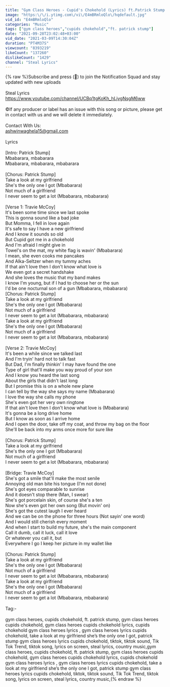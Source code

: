 ```yaml
---
title: "Gym Class Heroes - Cupid's Chokehold (Lyrics) ft.Patrick Stump “Take a look at my girlfriend she’s\""
image: "https:\/\/i.ytimg.com\/vi\/E4mBRmloQlo\/hqdefault.jpg"
vid_id: "E4mBRmloQlo"
categories: "Music"
tags: ["gym class heroes","cupids chokehold","ft. patrick stump"]
date: "2021-09-28T23:02:48+03:00"
vid_date: "2021-03-09T14:30:04Z"
duration: "PT4M37S"
viewcount: "8393219"
likeCount: "137260"
dislikeCount: "1429"
channel: "Steal Lyrics"
---
```

{% raw %}Subscribe and press (🔔) to join the Notification Squad and stay updated with new uploads<br /><br />Steal Lyrics <br /><a rel="nofollow" target="blank" href="https://www.youtube.com/channel/UCBq1tgKoKh_hLjvgNsgM6ww">https://www.youtube.com/channel/UCBq1tgKoKh_hLjvgNsgM6ww</a><br /><br />©️If any producer or label has an issue with this song or picture, please get in contact with us and we will delete it immediately. <br /><br />Contact With Us:<br />ashwinwaghela15@gmail.com<br /><br />Lyrics <br /><br />[Intro: Patrick Stump]<br />Mbabarara, mbabarara<br />Mbabarara, mbabarara, mbabarara<br /><br />[Chorus: Patrick Stump]<br />Take a look at my girlfriend<br />She's the only one I got (Mbabarara)<br />Not much of a girlfriend<br />I never seem to get a lot (Mbabarara, mbabarara)<br /><br />[Verse 1: Travie McCoy]<br />It's been some time since we last spoke<br />This is gonna sound like a bad joke<br />But Momma, I fell in love again<br />It's safe to say I have a new girlfriend<br />And I know it sounds so old<br />But Cupid got me in a chokehold<br />And I'm afraid I might give in<br />Towel's on the mat, my white flag is wavin' (Mbabarara)<br />I mean, she even cooks me pancakes<br />And Alka-Seltzer when my tummy aches<br />If that ain't love then I don't know what love is<br />We even got a secret handshake<br />And she loves the music that my band makes<br />I know I'm young, but if I had to choose her or the sun<br />I'd be one nocturnal son of a gun (Mbabarara, mbabarara)<br />[Chorus: Patrick Stump]<br />Take a look at my girlfriend<br />She's the only one I got (Mbabarara)<br />Not much of a girlfriend<br />I never seem to get a lot (Mbabarara, mbabarara)<br />Take a look at my girlfriend<br />She's the only one I got (Mbabarara)<br />Not much of a girlfriend<br />I never seem to get a lot (Mbabarara, mbabarara)<br /><br />[Verse 2: Travie McCoy]<br />It's been a while since we talked last<br />And I'm tryin' hard not to talk fast<br />But Dad, I'm finally thinkin' I may have found the one<br />Type of girl that'll make you way proud of your son<br />And I know you heard the last song<br />About the girls that didn't last long<br />But I promise this is on a whole new plane<br />I can tell by the way she says my name (Mbabarara)<br />I love the way she calls my phone<br />She's even got her very own ringtone<br />If that ain't love then I don't know what love is (Mbabarara)<br />It's gonna be a long drive home<br />But I know as soon as I arrive home<br />And I open the door, take off my coat, and throw my bag on the floor<br />She'll be back into my arms once more for sure like<br /><br />[Chorus: Patrick Stump]<br />Take a look at my girlfriend<br />She's the only one I got (Mbabarara)<br />Not much of a girlfriend<br />I never seem to get a lot (Mbabarara, mbabarara)<br /><br />[Bridge: Travie McCoy]<br />She's got a smile that'll make the most senile<br />Annoying old man bite his tongue (I'm not done)<br />She's got eyes comparable to sunrise<br />And it doesn't stop there (Man, I swear)<br />She's got porcelain skin, of course she's a ten<br />Now she's even got her own song (But movin' on)<br />She's got the cutest laugh I ever heard<br />And we can be on the phone for three hours (Not sayin' one word)<br />And I would still cherish every moment<br />And when I start to build my future, she's the main component<br />Call it dumb, call it luck, call it love<br />Or whatever you call it, but<br />Everywhere I go I keep her picture in my wallet like<br /><br />[Chorus: Patrick Stump]<br />Take a look at my girlfriend<br />She's the only one I got (Mbabarara)<br />Not much of a girlfriend<br />I never seem to get a lot (Mbabarara, mbabarara)<br />Take a look at my girlfriend<br />She's the only one I got (Mbabarara)<br />Not much of a girlfriend<br />I never seem to get a lot (Mbabarara, mbabarara)<br /><br />Tag:-<br /><br />gym class heroes, cupids chokehold, ft. patrick stump, gym class heroes cupids chokehold, gym class heroes cupids chokehold lyrics, cupids chokehold gym class heroes lyrics , gym class heroes lyrics cupids chokehold, take a look at my girlfriend she’s the only one I got, patrick stump gym class heroes lyrics cupids chokehold, tiktok, tiktok sound, Tik Tok Trend, tiktok song, lyrics on screen, steal lyrics, country music,gym class heroes, cupids chokehold, ft. patrick stump, gym class heroes cupids chokehold, gym class heroes cupids chokehold lyrics, cupids chokehold gym class heroes lyrics , gym class heroes lyrics cupids chokehold, take a look at my girlfriend she’s the only one I got, patrick stump gym class heroes lyrics cupids chokehold, tiktok, tiktok sound, Tik Tok Trend, tiktok song, lyrics on screen, steal lyrics, country music,{% endraw %}
